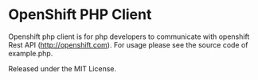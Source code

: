 # OpenShift PHP Client

Openshift php client is for php developers to communicate with openshift Rest API (http://openshift.com). For usage please see the source code of example.php.

Released under the MIT License.

